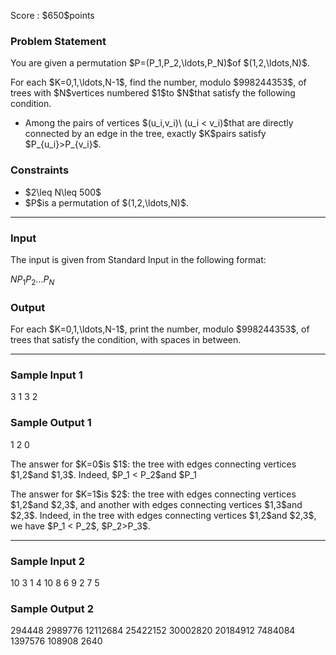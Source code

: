 
<div>

<span>

<span>

<p>
Score : $650$points
</p>

<div>

<section>

### **Problem Statement**

<p>
You are given a permutation $P=(P_1,P_2,\ldots,P_N)$of $(1,2,\ldots,N)$.
</p>

<p>
For each $K=0,1,\ldots,N-1$, find the number, modulo $998244353$, of trees with $N$vertices numbered $1$to $N$that satisfy the following condition.
</p>

<ul>

<li>
Among the pairs of vertices $(u_i,v_i)\ (u_i < v_i)$that are directly connected by an edge in the tree, exactly $K$pairs satisfy $P_{u_i}>P_{v_i}$.
</li>

</ul>

</section>

</div>

<div>

<section>

### **Constraints**

<ul>

<li>
$2\leq N\leq 500$
</li>

<li>
$P$is a permutation of $(1,2,\ldots,N)$.
</li>

</ul>

</section>

</div>

---

<div>

<div>

<section>

### **Input**

<p>
The input is given from Standard Input in the following format:
</p>

<div>

$N$$P_1$$P_2$$\ldots$$P_N$
</div>

</section>

</div>

<div>

<section>

### **Output**

<p>
For each $K=0,1,\ldots,N-1$, print the number, modulo $998244353$, of trees that satisfy the condition, with spaces in between.
</p>

</section>

</div>

</div>

---

<div>

<section>

### **Sample Input 1**

<div>

3
1 3 2

</div>

</section>

</div>

<div>

<section>

### **Sample Output 1**

<div>

1 2 0

</div>

<p>
The answer for $K=0$is $1$: the tree with edges connecting vertices $1,2$and $1,3$. Indeed, $P_1 < P_2$and $P_1<P_3$.
</p>

<p>
The answer for $K=1$is $2$: the tree with edges connecting vertices $1,2$and $2,3$, and another with edges connecting vertices $1,3$and $2,3$. Indeed, in the tree with edges connecting vertices $1,2$and $2,3$, we have $P_1 < P_2$, $P_2>P_3$.
</p>

</section>

</div>

---

<div>

<section>

### **Sample Input 2**

<div>

10
3 1 4 10 8 6 9 2 7 5

</div>

</section>

</div>

<div>

<section>

### **Sample Output 2**

<div>

294448 2989776 12112684 25422152 30002820 20184912 7484084 1397576 108908 2640

</div>

</section>

</div>

</span>

</span>

</div>
